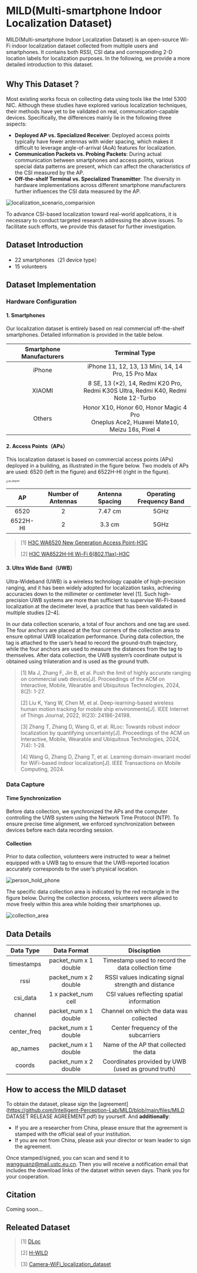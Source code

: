 # MILD(Multi-smartphone Indoor Localization Dataset)

MILD(Multi-smartphone Indoor Localization Dataset) is an open-source Wi-Fi indoor localization dataset collected from multiple users and smartphones. It contains both RSSI, CSI data and corresponding 2-D location labels for localization purposes. In the following, we provide a more detailed introduction to this dataset.

## Why This Dataset？

Most existing works focus on collecting data using tools like the Intel 5300 NIC. Although these studies have explored various localization techniques, their methods have yet to be validated on real, communication-capable devices. Specifically, the differences mainly lie in the following three aspects:

- **Deployed AP vs. Specialized Receiver**: Deployed access points typically have fewer antennas with wider spacing, which makes it difficult to leverage angle-of-arrival (AoA) features for localization.
- **Communication Packets vs. Probing Packets**: During actual communication between smartphones and access points, various special data patterns are present, which can affect the characteristics of the CSI measured by the AP.
- **Off-the-shelf Terminal vs. Specialized Transmitter**: The diversity in hardware implementations across different smartphone manufacturers further influences the CSI data measured by the AP.

![localization_scenario_comparision](./figs/localization_scenario_comparision.png)

To advance CSI-based localization toward real-world applications, it is necessary to conduct targeted research addressing the above issues. To facilitate such efforts, we provide this dataset for further investigation.

## Dataset Introduction

* 22 smartphones（21 device type）
* 15 volunteers

## Dataset Implementation

### Hardware Configuration

#### 1. Smartphones

Our localization dataset is entirely based on real commercial off-the-shelf smartphones. Detailed information is provided in the table below.

| Smartphone Manufacturers |                        Terminal Type                         |
| :----------------------: | :----------------------------------------------------------: |
|          iPhone          |      iPhone 11, 12, 13, 13 Mini, 14, 14 Pro, 15 Pro Max      |
|          XIAOMI          | 8 SE, 13 (×2), 14, Redmi K20 Pro, <br/>Redmi K30S Ultra, Redmi K40, Redmi Note 12-Turbo |
|          Others          | Honor X10, Honor 60, Honor Magic 4 Pro<br/>Oneplus Ace2, Huawei Mate10, Meizu 16s, Pixel 4 |

#### 2. Access Points（APs）

This localization dataset is based on commercial access points (APs) deployed in a building, as illustrated in the figure below. Two models of APs are used: 6520 (left in the figure) and 6522H-HI (right in the figure).

<img src="./figs/ap_diagram.png" alt="ap_diagram" style="zoom:40%;" />

|    AP    | **Number of Antennas** | Antenna Spacing | **Operating Frequency Band** |
| :------: | :--------------------: | :-------------: | :--------------------------: |
|   6520   |           2            |     7.47 cm     |             5GHz             |
| 6522H-HI |           2            |     3.3 cm      |             5GHz             |

> [1] [H3C WA6520 New Generation Access Point-H3C](https://www.h3c.com/en/Products_and_Solutions/InterConnect/Wireless/Products/AP/Wi-Fi_6/Indoor/WA6520/)
>
> [2] [H3C WA6522H-HI Wi-Fi 6(802.11ax)-H3C](https://www.h3c.com/cn/Products_And_Solution/InterConnect/Products/IP_Wlan/Products/Panel_AP/WiFi_6/WA6522H_HI/)

#### 3. Ultra Wide Band（UWB）

Ultra-Wideband (UWB) is a wireless technology capable of high-precision ranging, and it has been widely adopted for localization tasks, achieving accuracies down to the millimeter or centimeter level [1]. Such high-precision UWB systems are more than sufficient to supervise Wi-Fi-based localization at the decimeter level, a practice that has been validated in multiple studies [2–4].

In our data collection scenario, a total of four anchors and one tag are used. The four anchors are placed at the four corners of the collection area to ensure optimal UWB localization performance. During data collection, the tag is attached to the user’s head to record the ground-truth trajectory, while the four anchors are used to measure the distances from the tag to themselves. After data collection, the UWB system’s coordinate output is obtained using trilateration and is used as the ground truth.

> [1] Ma J, Zhang F, Jin B, et al. Push the limit of highly accurate ranging on commercial uwb devices[J]. Proceedings of the ACM on Interactive, Mobile, Wearable and Ubiquitous Technologies, 2024, 8(2): 1-27.
>
> [2] Liu K, Yang W, Chen M, et al. Deep-learning-based wireless human motion tracking for mobile ship environments[J]. IEEE Internet of Things Journal, 2022, 9(23): 24186-24198.
>
> [3] Zhang T, Zhang D, Wang G, et al. RLoc: Towards robust indoor localization by quantifying uncertainty[J]. Proceedings of the ACM on Interactive, Mobile, Wearable and Ubiquitous Technologies, 2024, 7(4): 1-28.
>
> [4] Wang G, Zhang D, Zhang T, et al. Learning domain-invariant model for WiFi-based indoor localization[J]. IEEE Transactions on Mobile Computing, 2024.

### Data Capture

#### Time Synchronization

Before data collection, we synchronized the APs and the computer controlling the UWB system using the Network Time Protocol (NTP). To ensure precise time alignment, we enforced synchronization between devices before each data recording session.

#### Collection

Prior to data collection, volunteers were instructed to wear a helmet equipped with a UWB tag to ensure that the UWB-reported location accurately corresponds to the user’s physical location.

![person_hold_phone](./figs/person_hold_phone.png)

The specific data collection area is indicated by the red rectangle in the figure below. During the collection process, volunteers were allowed to move freely within this area while holding their smartphones up.

![collection_area](./figs/collection_area.png)

## Data Details

|  Data Type  |      Data Format      |                     Discisption                     |
| :---------: | :-------------------: | :-------------------------------------------------: |
| timestamps  | packet_num x 1 double |  Timestamp used to record the data collection time  |
|    rssi     | packet_num x 2 double | RSSI values indicating signal strength and distance |
|  csi_data   |  1 x packet_num cell  |      CSI values reflecting spatial information      |
|   channel   | packet_num x 1 double |       Channel on which the data was collected       |
| center_freq | packet_num x 1 double |         Center frequency of the subcarriers         |
|  ap_names   | packet_num x 1 double |       Name of the AP that collected the data        |
|   coords    | packet_num x 2 double | Coordinates provided by UWB (used as ground truth)  |

## How to access the MILD dataset

To obtain the dataset, please sign the [agreement](https://github.com/Intelligent-Perception-Lab/MILD/blob/main/files/MILD DATASET RELEASE AGREEMENT.pdf) by yourself. And **additionally**:

- If you are a researcher from China, please ensure that the agreement is stamped with the official seal of your institution.
- If you are not from China, please ask your director or team leader to sign the agreement.

Once stamped/signed, you can scan and send it to [wangguanz@mail.ustc.eu.cn](mailto:wangguanz@mail.ustc.edu.cn). Then you will receive a notification email that includes the download links of the dataset within seven days. Thank you for your cooperation.

## Citation

Coming soon...

## Releated Dataset

> [1] [DLoc](https://github.com/ucsdwcsng/DLoc_pt_code)
>
> [2] [H-WILD](https://github.com/H-WILD/human_held_device_wifi_indoor_localization_dataset)
>
> [3] [Camera-WiFi_localization_dataset](https://anonymous.4open.science/r/Camera-WiFi_localization_dataset-8E5F/README.md)

